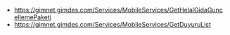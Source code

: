 - https://gimnet.gimdes.com/Services/MobileServices/GetHelalGidaGuncellemePaketi
- https://gimnet.gimdes.com/Services/MobileServices/GetDuyuruList
